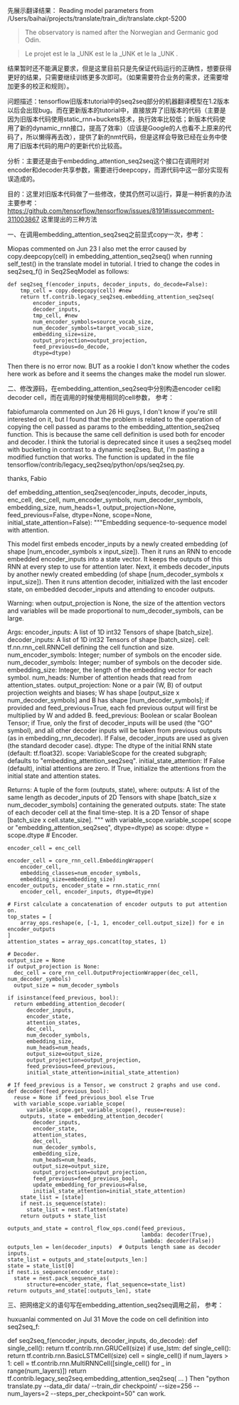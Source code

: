 先展示翻译结果：
Reading model parameters from /Users/baihai/projects/translate/train_dir/translate.ckpt-5200
>The observatory is named after the Norwegian and Germanic god Odin.

>Le projet est le la _UNK est le la _UNK et le la _UNK .

结果暂时还不能满足要求，但是这里目前只是先保证代码运行的正确性，想要获得更好的结果，只需要继续训练更多次即可。（如果需要符合业务的需求，还需要增加更多的校正和规则）。


问题描述：tensorflow旧版本tutorial中的seq2seq部分的机器翻译模型在1.2版本以后会出现bug。而在更新版本的tutorial中，直接放弃了旧版本的代码（主要是因为旧版本代码使用static_rnn+buckets技术，执行效率比较低；新版本代码使用了新的dynamic_rnn接口，提高了效率）（应该是Google的人也看不上原来的代码了，所以懒得再去改），提供了新的nmt代码，但是这样会导致已经在业务中使用了旧版本代码的用户的更新代价比较高。

分析：主要还是由于embedding_attention_seq2seq这个接口在调用时对encoder和decoder共享参数，需要进行deepcopy，而源代码中这一部分实现有误造成的。

目的：这里对旧版本代码做了一些修改，使其仍然可以运行，算是一种折衷的办法
主要参考：https://github.com/tensorflow/tensorflow/issues/8191#issuecomment-311003867 这里提出的三种方法

一、在调用embedding_attention_seq2seq之前显式copy一次，参考：

Miopas commented on Jun 23
I also met the error caused by copy.deepcopy(cell) in embedding_attention_seq2seq() when running self_test() in the translate model in tutorial.
I tried to change the codes in seq2seq_f() in Seq2SeqModel as follows:

    def seq2seq_f(encoder_inputs, decoder_inputs, do_decode=False):
        tmp_cell = copy.deepcopy(cell) #new
        return tf.contrib.legacy_seq2seq.embedding_attention_seq2seq(
            encoder_inputs,
            decoder_inputs,
            tmp_cell, #new
            num_encoder_symbols=source_vocab_size,
            num_decoder_symbols=target_vocab_size,
            embedding_size=size,
            output_projection=output_projection,
            feed_previous=do_decode,
            dtype=dtype)
Then there is no error now.
BUT as a rookie I don't know whether the codes here work as before and it seems the changes make the model run slower.

二、修改源码，在embedding_attention_seq2seq中分别构造encoder cell和decoder cell，而在调用的时候使用相同的cell参数， 参考：

fabiofumarola commented on Jun 26
Hi guys, I don't know if you're still interested on it, but I found that the problem is related to the operation of copying the cell passed as params to the embedding_attention_seq2seq function. This is because the same cell definition is used both for encoder and decoder. I think the tutorial is deprecated since it uses a seq2seq model with bucketing in contrast to a dynamic seq2seq. But, I'm pasting a modified function that works. The function is updated in the file tensorflow/contrib/legacy_seq2seq/python/ops/seq2seq.py.

thanks,
Fabio

def embedding_attention_seq2seq(encoder_inputs,
                                decoder_inputs,
                                enc_cell,
                                dec_cell,
                                num_encoder_symbols,
                                num_decoder_symbols,
                                embedding_size,
                                num_heads=1,
                                output_projection=None,
                                feed_previous=False,
                                dtype=None,
                                scope=None,
                                initial_state_attention=False):
  """Embedding sequence-to-sequence model with attention.

  This model first embeds encoder_inputs by a newly created embedding (of shape
  [num_encoder_symbols x input_size]). Then it runs an RNN to encode
  embedded encoder_inputs into a state vector. It keeps the outputs of this
  RNN at every step to use for attention later. Next, it embeds decoder_inputs
  by another newly created embedding (of shape [num_decoder_symbols x
  input_size]). Then it runs attention decoder, initialized with the last
  encoder state, on embedded decoder_inputs and attending to encoder outputs.

  Warning: when output_projection is None, the size of the attention vectors
  and variables will be made proportional to num_decoder_symbols, can be large.

  Args:
    encoder_inputs: A list of 1D int32 Tensors of shape [batch_size].
    decoder_inputs: A list of 1D int32 Tensors of shape [batch_size].
    cell: tf.nn.rnn_cell.RNNCell defining the cell function and size.
    num_encoder_symbols: Integer; number of symbols on the encoder side.
    num_decoder_symbols: Integer; number of symbols on the decoder side.
    embedding_size: Integer, the length of the embedding vector for each symbol.
    num_heads: Number of attention heads that read from attention_states.
    output_projection: None or a pair (W, B) of output projection weights and
      biases; W has shape [output_size x num_decoder_symbols] and B has
      shape [num_decoder_symbols]; if provided and feed_previous=True, each
      fed previous output will first be multiplied by W and added B.
    feed_previous: Boolean or scalar Boolean Tensor; if True, only the first
      of decoder_inputs will be used (the "GO" symbol), and all other decoder
      inputs will be taken from previous outputs (as in embedding_rnn_decoder).
      If False, decoder_inputs are used as given (the standard decoder case).
    dtype: The dtype of the initial RNN state (default: tf.float32).
    scope: VariableScope for the created subgraph; defaults to
      "embedding_attention_seq2seq".
    initial_state_attention: If False (default), initial attentions are zero.
      If True, initialize the attentions from the initial state and attention
      states.

  Returns:
    A tuple of the form (outputs, state), where:
      outputs: A list of the same length as decoder_inputs of 2D Tensors with
        shape [batch_size x num_decoder_symbols] containing the generated
        outputs.
      state: The state of each decoder cell at the final time-step.
        It is a 2D Tensor of shape [batch_size x cell.state_size].
  """
  with variable_scope.variable_scope(
      scope or "embedding_attention_seq2seq", dtype=dtype) as scope:
    dtype = scope.dtype
    # Encoder.

    encoder_cell = enc_cell

    encoder_cell = core_rnn_cell.EmbeddingWrapper(
        encoder_cell,
        embedding_classes=num_encoder_symbols,
        embedding_size=embedding_size)
    encoder_outputs, encoder_state = rnn.static_rnn(
        encoder_cell, encoder_inputs, dtype=dtype)

    # First calculate a concatenation of encoder outputs to put attention on.
    top_states = [
        array_ops.reshape(e, [-1, 1, encoder_cell.output_size]) for e in encoder_outputs
    ]
    attention_states = array_ops.concat(top_states, 1)

    # Decoder.
    output_size = None
    if output_projection is None:
      dec_cell = core_rnn_cell.OutputProjectionWrapper(dec_cell, num_decoder_symbols)
      output_size = num_decoder_symbols

    if isinstance(feed_previous, bool):
      return embedding_attention_decoder(
          decoder_inputs,
          encoder_state,
          attention_states,
          dec_cell,
          num_decoder_symbols,
          embedding_size,
          num_heads=num_heads,
          output_size=output_size,
          output_projection=output_projection,
          feed_previous=feed_previous,
          initial_state_attention=initial_state_attention)

    # If feed_previous is a Tensor, we construct 2 graphs and use cond.
    def decoder(feed_previous_bool):
      reuse = None if feed_previous_bool else True
      with variable_scope.variable_scope(
          variable_scope.get_variable_scope(), reuse=reuse):
        outputs, state = embedding_attention_decoder(
            decoder_inputs,
            encoder_state,
            attention_states,
            dec_cell,
            num_decoder_symbols,
            embedding_size,
            num_heads=num_heads,
            output_size=output_size,
            output_projection=output_projection,
            feed_previous=feed_previous_bool,
            update_embedding_for_previous=False,
            initial_state_attention=initial_state_attention)
        state_list = [state]
        if nest.is_sequence(state):
          state_list = nest.flatten(state)
        return outputs + state_list

    outputs_and_state = control_flow_ops.cond(feed_previous,
                                              lambda: decoder(True),
                                              lambda: decoder(False))
    outputs_len = len(decoder_inputs)  # Outputs length same as decoder inputs.
    state_list = outputs_and_state[outputs_len:]
    state = state_list[0]
    if nest.is_sequence(encoder_state):
      state = nest.pack_sequence_as(
          structure=encoder_state, flat_sequence=state_list)
    return outputs_and_state[:outputs_len], state

三、把网络定义的语句写在embedding_attention_seq2seq调用之前， 参考：

huxuanlai commented on Jul 31
Move the code on cell definition into seq2seq_f:

def seq2seq_f(encoder_inputs, decoder_inputs, do_decode):
      def single_cell():
        return tf.contrib.rnn.GRUCell(size)
      if use_lstm:
        def single_cell():
          return tf.contrib.rnn.BasicLSTMCell(size)
      cell = single_cell()
      if num_layers > 1:
        cell = tf.contrib.rnn.MultiRNNCell([single_cell() for _ in range(num_layers)])
      return tf.contrib.legacy_seq2seq.embedding_attention_seq2seq(
	  ...
	  )
Then "python translate.py --data_dir data/ --train_dir checkpoint/ --size=256 --num_layers=2 --steps_per_checkpoint=50" can work.
